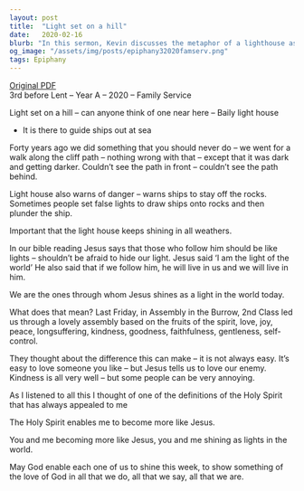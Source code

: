 ```yaml
---
layout: post
title:  "Light set on a hill"
date:   2020-02-16
blurb: "In this sermon, Kevin discusses the metaphor of a lighthouse as a guiding light, and how Jesus encourages his followers to be like lights. The sermon emphasizes the importance of embodying the fruits of the spirit, and how this can sometimes be challenging. The ultimate goal is to become more like Jesus, shining as lights in the world."
og_image: "/assets/img/posts/epiphany32020famserv.png"
tags: Epiphany
---
```

[Original PDF](/assets/pdf/epiphany32020famserv.pdf)    
3rd before Lent – Year A – 2020 – Family Service

Light set on a hill – can anyone think of one near here – Baily light house

- It is there to guide ships out at sea

Forty years ago we did something that you should never do – we went for a walk along the cliff path – nothing wrong with that – except that it was dark and getting darker. Couldn’t see the path in front – couldn’t see the path behind.

Light house also warns of danger – warns ships to stay off the rocks. Sometimes people set false lights to draw ships onto rocks and then plunder the ship.

Important that the light house keeps shining in all weathers.

In our bible reading Jesus says that those who follow him should be like lights – shouldn’t be afraid to hide our light. Jesus said ‘I am the light of the world’ He also said that if we follow him, he will live in us and we will live in him.

We are the ones through whom Jesus shines as a light in the world today.

What does that mean? Last Friday, in Assembly in the Burrow, 2nd Class led us through a lovely assembly based on the fruits of the spirit, love, joy, peace, longsuffering, kindness, goodness, faithfulness, gentleness, self-control.

They thought about the difference this can make – it is not always easy. It’s easy to love someone you like – but Jesus tells us to love our enemy. Kindness is all very well – but some people can be very annoying.

As I listened to all this I thought of one of the definitions of the Holy Spirit that has always appealed to me

The Holy Spirit enables me to become more like Jesus.

You and me becoming more like Jesus, you and me shining as lights in the world.

May God enable each one of us to shine this week, to show something of the love of God in all that we do, all that we say, all that we are.
